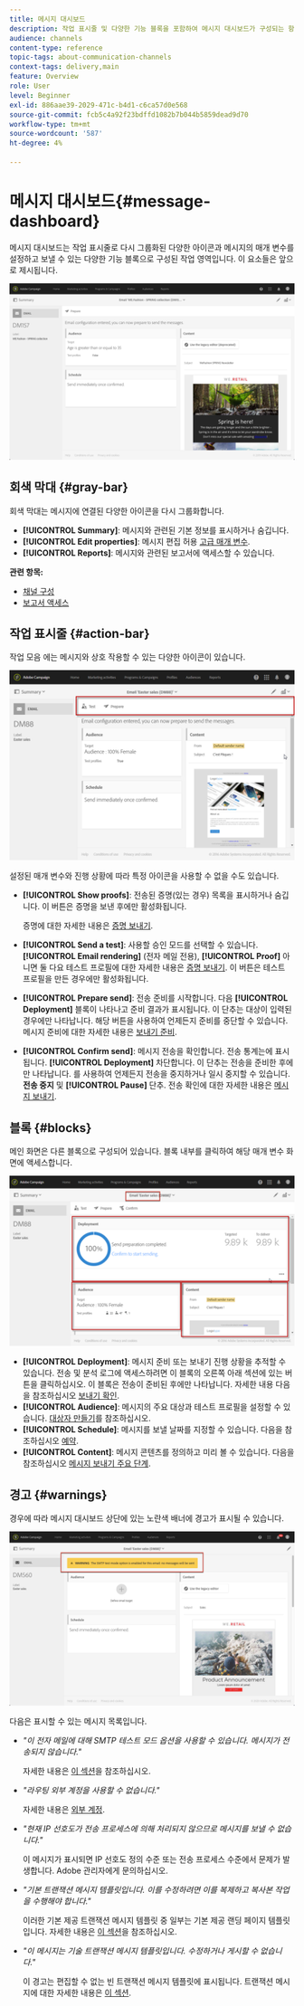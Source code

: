 ```yaml
---
title: 메시지 대시보드
description: 작업 표시줄 및 다양한 기능 블록을 포함하여 메시지 대시보드가 구성되는 항목을 살펴봅니다.
audience: channels
content-type: reference
topic-tags: about-communication-channels
context-tags: delivery,main
feature: Overview
role: User
level: Beginner
exl-id: 886aae39-2029-471c-b4d1-c6ca57d0e568
source-git-commit: fcb5c4a92f23bdffd1082b7b044b5859dead9d70
workflow-type: tm+mt
source-wordcount: '587'
ht-degree: 4%

---
```


# 메시지 대시보드{#message-dashboard}

메시지 대시보드는 작업 표시줄로 다시 그룹화된 다양한 아이콘과 메시지의 매개 변수를 설정하고 보낼 수 있는 다양한 기능 블록으로 구성된 작업 영역입니다. 이 요소들은 앞으로 제시됩니다.

![](assets/delivery_dashboard_2.png)

## 회색 막대 {#gray-bar}

회색 막대는 메시지에 연결된 다양한 아이콘을 다시 그룹화합니다.

* **[!UICONTROL Summary]**: 메시지와 관련된 기본 정보를 표시하거나 숨깁니다.
* **[!UICONTROL Edit properties]**: 메시지 편집 허용 [고급 매개 변수](../../administration/using/configuring-email-channel.md#list-of-email-properties).
* **[!UICONTROL Reports]**: 메시지와 관련된 보고서에 액세스할 수 있습니다.

**관련 항목:**

* [채널 구성](../../administration/using/about-channel-configuration.md)
* [보고서 액세스](../../reporting/using/about-dynamic-reports.md)

## 작업 표시줄 {#action-bar}

작업 모음 에는 메시지와 상호 작용할 수 있는 다양한 아이콘이 있습니다.

![](assets/delivery_dashboard_4.png)

설정된 매개 변수와 진행 상황에 따라 특정 아이콘을 사용할 수 없을 수도 있습니다.

* **[!UICONTROL Show proofs]**: 전송된 증명(있는 경우) 목록을 표시하거나 숨깁니다. 이 버튼은 증명을 보낸 후에만 활성화됩니다.

  증명에 대한 자세한 내용은 [증명 보내기](../../sending/using/sending-proofs.md).

* **[!UICONTROL Send a test]**: 사용할 승인 모드를 선택할 수 있습니다. **[!UICONTROL Email rendering]** (전자 메일 전용), **[!UICONTROL Proof]** 아니면 둘 다요 테스트 프로필에 대한 자세한 내용은 [증명 보내기](../../sending/using/sending-proofs.md). 이 버튼은 테스트 프로필을 만든 경우에만 활성화됩니다.

* **[!UICONTROL Prepare send]**: 전송 준비를 시작합니다. 다음 **[!UICONTROL Deployment]** 블록이 나타나고 준비 결과가 표시됩니다. 이 단추는 대상이 입력된 경우에만 나타납니다. 해당 버튼을 사용하여 언제든지 준비를 중단할 수 있습니다. 메시지 준비에 대한 자세한 내용은 [보내기 준비](../../sending/using/preparing-the-send.md).

* **[!UICONTROL Confirm send]**: 메시지 전송을 확인합니다. 전송 통계는에 표시됩니다. **[!UICONTROL Deployment]** 차단합니다. 이 단추는 전송을 준비한 후에만 나타납니다. 를 사용하여 언제든지 전송을 중지하거나 일시 중지할 수 있습니다. **전송 중지** 및 **[!UICONTROL Pause]** 단추. 전송 확인에 대한 자세한 내용은 [메시지 보내기](../../sending/using/confirming-the-send.md).

## 블록 {#blocks}

메인 화면은 다른 블록으로 구성되어 있습니다. 블록 내부를 클릭하여 해당 매개 변수 화면에 액세스합니다.

![](assets/delivery_dashboard_3.png)

* **[!UICONTROL Deployment]**: 메시지 준비 또는 보내기 진행 상황을 추적할 수 있습니다. 전송 및 분석 로그에 액세스하려면 이 블록의 오른쪽 아래 섹션에 있는 버튼을 클릭하십시오. 이 블록은 전송이 준비된 후에만 나타납니다. 자세한 내용 다음을 참조하십시오 [보내기 확인](../../sending/using/confirming-the-send.md).
* **[!UICONTROL Audience]**: 메시지의 주요 대상과 테스트 프로필을 설정할 수 있습니다. [대상자 만들기](../../audiences/using/creating-audiences.md)를 참조하십시오.
* **[!UICONTROL Schedule]**: 메시지를 보낼 날짜를 지정할 수 있습니다. 다음을 참조하십시오 [예약](../../sending/using/about-scheduling-messages.md).
* **[!UICONTROL Content]**: 메시지 콘텐츠를 정의하고 미리 볼 수 있습니다. 다음을 참조하십시오 [메시지 보내기 주요 단계](../../channels/using/key-steps-to-send-a-message.md).

## 경고 {#warnings}

경우에 따라 메시지 대시보드 상단에 있는 노란색 배너에 경고가 표시될 수 있습니다.

![](assets/delivery_dashboard_warnings.png)

다음은 표시할 수 있는 메시지 목록입니다.

* *&quot;이 전자 메일에 대해 SMTP 테스트 모드 옵션을 사용할 수 있습니다. 메시지가 전송되지 않습니다.&quot;*

  자세한 내용은 [이 섹션](../../administration/using/configuring-email-channel.md#smtp-test-mode)을 참조하십시오.

* *&quot;라우팅 외부 계정을 사용할 수 없습니다.&quot;*

  자세한 내용은 [외부 계정](../../administration/using/external-accounts.md).

* *&quot;현재 IP 선호도가 전송 프로세스에 의해 처리되지 않으므로 메시지를 보낼 수 없습니다.&quot;*

  이 메시지가 표시되면 IP 선호도 정의 수준 또는 전송 프로세스 수준에서 문제가 발생합니다. Adobe 관리자에게 문의하십시오.

* *&quot;기본 트랜잭션 메시지 템플릿입니다. 이를 수정하려면 이를 복제하고 복사본 작업을 수행해야 합니다.&quot;*

  이러한 기본 제공 트랜잭션 메시지 템플릿 중 일부는 기본 제공 랜딩 페이지 템플릿입니다. 자세한 내용은 [이 섹션](../../channels/using/landing-page-templates.md)을 참조하십시오.

* *&quot;이 메시지는 기술 트랜잭션 메시지 템플릿입니다. 수정하거나 게시할 수 없습니다.&quot;*

  이 경고는 편집할 수 없는 빈 트랜잭션 메시지 템플릿에 표시됩니다. 트랜잭션 메시지에 대한 자세한 내용은 [이 섹션](../../channels/using/getting-started-with-transactional-msg.md).
